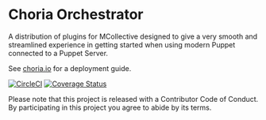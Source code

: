 Choria Orchestrator
===================

A distribution of plugins for MCollective designed to give a very smooth and streamlined experience
in getting started when using modern Puppet connected to a Puppet Server.

See [choria.io](http://choria.io) for a deployment guide.

[![CircleCI](https://circleci.com/gh/choria-io/mcollective-choria/tree/master.svg?style=svg)](https://circleci.com/gh/choria-io/mcollective-choria/tree/master) [![Coverage Status](https://coveralls.io/repos/github/choria-io/mcollective-choria/badge.svg?branch=master)](https://coveralls.io/github/choria-io/mcollective-choria?branch=master)

Please note that this project is released with a Contributor Code of Conduct. By participating in this project you agree to abide by its terms.
